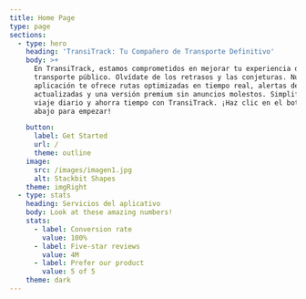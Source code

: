```yaml
---
title: Home Page
type: page
sections:
  - type: hero
    heading: 'TransiTrack: Tu Compañero de Transporte Definitivo'
    body: >+
      En TransiTrack, estamos comprometidos en mejorar tu experiencia de
      transporte público. Olvídate de los retrasos y las conjeturas. Nuestra
      aplicación te ofrece rutas optimizadas en tiempo real, alertas de tráfico
      actualizadas y una versión premium sin anuncios molestos. Simplifica tu
      viaje diario y ahorra tiempo con TransiTrack. ¡Haz clic en el botón de
      abajo para empezar!

    button:
      label: Get Started
      url: /
      theme: outline
    image:
      src: /images/imagen1.jpg
      alt: Stackbit Shapes
    theme: imgRight
  - type: stats
    heading: Servicios del aplicativo
    body: Look at these amazing numbers!
    stats:
      - label: Conversion rate
        value: 100%
      - label: Five-star reviews
        value: 4M
      - label: Prefer our product
        value: 5 of 5
    theme: dark
---
```

